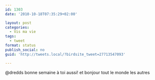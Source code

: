 ```yaml
---
id: 1303
date: '2010-10-18T07:35:29+02:00'

layout: post
categories:
  - Vis ma vie
tags:
  - tweet
format: status
publish_social: no
guid: 'http://tweets.local/?birdsite_tweet=27713547093'

---
```


@dredds bonne semaine à toi aussi! et bonjour tout le monde les autres